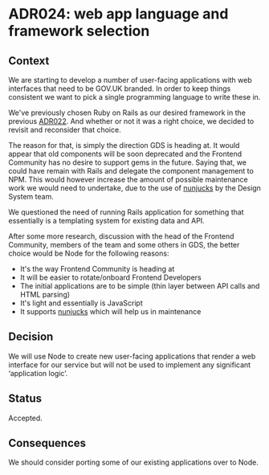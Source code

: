 # ADR024: web app language and framework selection

## Context

We are starting to develop a number of user-facing applications with web
interfaces that need to be GOV.UK branded. In order to keep things consistent
we want to pick a single programming language to write these in.

We've previously chosen Ruby on Rails as our desired framework in the previous
[ADR022]. And whether or not it was a right choice, we decided to revisit and
reconsider that choice.

The reason for that, is simply the direction GDS is heading at. It would appear
that old components will be soon deprecated and the Frontend Community has no
desire to support gems in the future. Saying that, we could have remain with
Rails and delegate the component management to NPM. This would however increase
the amount of possible maintenance work we would need to undertake, due to the
use of [nunjucks] by the Design System team.

We questioned the need of running Rails application for something that
essentially is a templating system for existing data and API.

After some more research, discussion with the head of the Frontend Community,
members of the team and some others in GDS, the better choice would be Node for
the following reasons:

* It's the way Frontend Community is heading at
* It will be easier to rotate/onboard Frontend Developers
* The initial applications are to be simple (thin layer between API calls and
  HTML parsing)
* It's light and essentially is JavaScript
* It supports [nunjucks] which will help us in maintenance

## Decision

We will use Node to create new user-facing applications that render a web
interface for our service but will not be used to implement any significant
‘application logic’.

## Status

Accepted.

## Consequences

We should consider porting some of our existing applications over to Node.

[nunjucks]: https://mozilla.github.io/nunjucks/
[ADR022]: /architecture_decision_records/ADR022-web_app_language_and_framework_selection/

